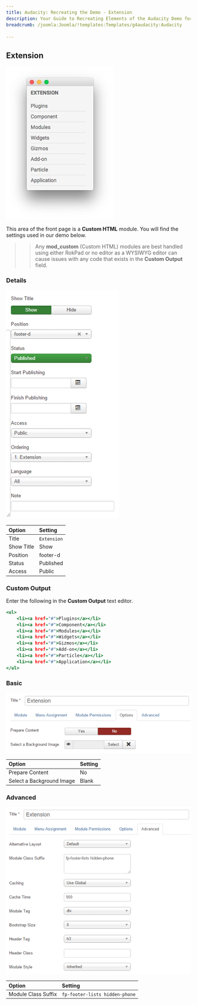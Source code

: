 ```yaml
---
title: Audacity: Recreating the Demo - Extension
description: Your Guide to Recreating Elements of the Audacity Demo for Joomla
breadcrumb: /joomla:Joomla/!templates:Templates/g4audacity:Audacity

---
```


Extension
-----

![](assets/demo_16.jpeg)

This area of the front page is a **Custom HTML** module. You will find the settings used in our demo below.

>> Any **mod_custom** (Custom HTML) modules are best handled using either RokPad or no editor as a WYSIWYG editor can cause issues with any code that exists in the **Custom Output** field.

### Details

![](assets/demo_16a.png)

| Option     | Setting      |
| :--------- | :----------- |
| Title      | `Extension`  |
| Show Title | Show         |
| Position   | footer-d     |
| Status     | Published    |
| Access     | Public       |

### Custom Output

Enter the following in the **Custom Output** text editor.

~~~ .html
<ul>
    <li><a href="#">Plugins</a></li>
    <li><a href="#">Component</a></li>
    <li><a href="#">Modules</a></li>
    <li><a href="#">Widgets</a></li>
    <li><a href="#">Gizmos</a></li>
    <li><a href="#">Add-on</a></li>
    <li><a href="#">Particle</a></li>
    <li><a href="#">Application</a></li>
</ul>
~~~

### Basic

![](assets/demo_16b.png)

| Option                    | Setting |
| :------------------------ | :------ |
| Prepare Content           | No      |
| Select a Background Image | Blank   |

### Advanced

![](assets/demo_16c.png)

| Option              | Setting                           |
| :------------------ | :-------------------------------- |
| Module Class Suffix | `fp-footer-lists hidden-phone`    |
